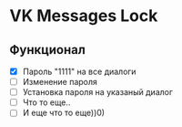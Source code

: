 # VK Messages Lock

## Функционал
- [x] Пароль "1111" на все диалоги
- [ ] Изменение пароля
- [ ] Установка пароля на указаный диалог
- [ ] Что то еще..
- [ ] И еще что то еще))0)
